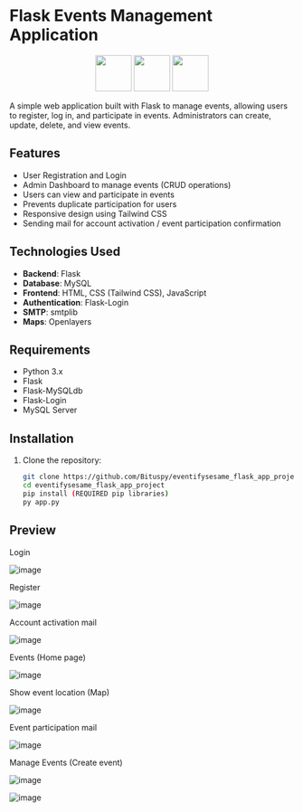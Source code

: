# Flask Events Management Application
<p align="center">
    <img src="https://icon.icepanel.io/Technology/png-shadow-512/Flask.png" width="64" />
    <img src="https://icon.icepanel.io/Technology/svg/Python.svg" width="64" />
    <img src="https://icon.icepanel.io/Technology/svg/Tailwind-CSS.svg" width="64" />
</p>

A simple web application built with Flask to manage events, allowing users to register, log in, and participate in events. Administrators can create, update, delete, and view events. 

## Features

- User Registration and Login
- Admin Dashboard to manage events (CRUD operations)
- Users can view and participate in events
- Prevents duplicate participation for users
- Responsive design using Tailwind CSS
- Sending mail for account activation / event participation confirmation

## Technologies Used

- **Backend**: Flask
- **Database**: MySQL
- **Frontend**: HTML, CSS (Tailwind CSS), JavaScript
- **Authentication**: Flask-Login
- **SMTP**: smtplib
- **Maps**: Openlayers

## Requirements

- Python 3.x
- Flask
- Flask-MySQLdb
- Flask-Login
- MySQL Server

## Installation

1. Clone the repository:

   ```bash
   git clone https://github.com/Bituspy/eventifysesame_flask_app_project.git
   cd eventifysesame_flask_app_project
   pip install (REQUIRED pip libraries)
   py app.py


## Preview 

Login 

![image](https://github.com/user-attachments/assets/471ac8e6-98dd-4043-9d70-ab6e05a8e2bd)

Register 

![image](https://github.com/user-attachments/assets/044edd3b-5728-4de6-a92d-8a5d2e5a8666)

Account activation mail 

![image](https://github.com/user-attachments/assets/238584d9-8591-4a76-b29a-fa2da6c907bb)

Events (Home page)

![image](https://github.com/user-attachments/assets/1adb7a4f-0269-48a1-b9e5-1ffc3d43afb4)

Show event location (Map) 

![image](https://github.com/user-attachments/assets/6f155791-b900-4d41-8324-89f2e40549f8)

Event participation mail 

![image](https://github.com/user-attachments/assets/6460be15-ea9c-4049-8337-c3f4a4ad54c5)

Manage Events (Create event)

![image](https://github.com/user-attachments/assets/2d434120-596f-49cc-af4d-28fda38d6244)

![image](https://github.com/user-attachments/assets/5b120859-81bb-419e-9e9e-2ed894791059)





